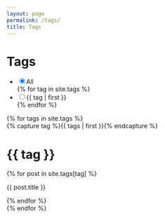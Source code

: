 ```yaml
---
layout: page
permalink: /tags/
title: Tags
---
```


<div class="tag">
  <h1>Tags</h1>
  <ul class="tag-collection">
    <li>
      <label class="hashtag selected"><input class="tag-nav" type="radio" name="tag" checked />All</label>
    </li>
    {% for tag in site.tags %}
      <li>
        <label class="hashtag"><input class="tag-nav" type="radio" name="tag" />{{ tag | first }}</label>
      </li>
    {% endfor %}
  </ul>
</div>

<div class="archive">
  {% for tags in site.tags %}
    <div class="tag-archive">
      {% capture tag %}{{ tags | first }}{% endcapture %}
      <h1>{{ tag }}</h1>
      {% for post in site.tags[tag] %}
        <p>{{ post.title }}</p>
      {% endfor %}
    </div>
  {% endfor %}
</div>

<script>
  {% include tag-nav.js %}
</script>
